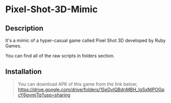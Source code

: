 # Pixel-Shot-3D-Mimic
## Description
It's a mimic of a hyper-casual game called Pixel Shot 3D developed by Ruby Games.

You can find all of the raw scripts in folders section.

## Installation
>You can download APK of this game from the link below;\
><https://drive.google.com/drive/folders/1SeDvlQBdnMBH_lgSxNIPOGpcY6gvmjTq?usp=sharing>

